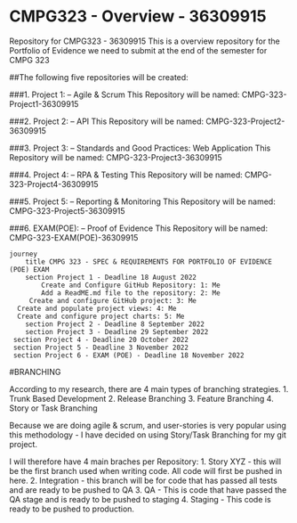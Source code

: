 # CMPG323 - Overview - 36309915
Repository for CMPG323 - 36309915
This is a overview repository for the Portfolio of Evidence we need to submit at the end of the semester for CMPG 323

##The following five repositories will be created: 

###1. Project 1: – Agile & Scrum
      This Repository will be named: CMPG-323-Project1-36309915

###2.  Project 2: – API
       This Repository will be named: CMPG-323-Project2-36309915

###3.  Project 3: – Standards and Good Practices: Web Application
       This Repository will be named: CMPG-323-Project3-36309915
 
###4.  Project 4: – RPA & Testing
       This Repository will be named: CMPG-323-Project4-36309915

###5.  Project 5: – Reporting & Monitoring
       This Repository will be named: CMPG-323-Project5-36309915

###6.  EXAM(POE): – Proof of Evidence
       This Repository will be named: CMPG-323-EXAM(POE)-36309915



```mermaid
journey
	title CMPG 323 - SPEC & REQUIREMENTS FOR PORTFOLIO OF EVIDENCE (POE) EXAM
	section Project 1 - Deadline 18 August 2022
		Create and Configure GitHub Repository: 1: Me
		Add a ReadME.md file to the repository: 2: Me
	 Create and configure GitHub project: 3: Me
  Create and populate project views: 4: Me
  Create and configure project charts: 5: Me
	section Project 2 - Deadline 8 September 2022
	section Project 3 - Deadline 29 September 2022
 section Project 4 - Deadline 20 October 2022
 section Project 5 - Deadline 3 November 2022
 section Project 6 - EXAM (POE) - Deadline 18 November 2022

```


#BRANCHING

According to my research, there are 4 main types of branching strategies.
	1. Trunk Based Development
	2. Release Branching
	3. Feature Branching
	4. Story or Task Branching
	
Because we are doing agile & scrum, and user-stories is very popular using this methodology - I have decided on using Story/Task Branching for my git project.

I will therefore have 4 main braches per Repository:
	1. Story XYZ - this will be the first branch used when writing code. All code will first be pushed in here.
	2. Integration - this branch will be for code that has passed all tests and are ready to be pushed to QA
	3. QA - This is code that have passed the QA stage and is ready to be pushed to staging
	4. Staging - This code is ready to be pushed to production.
